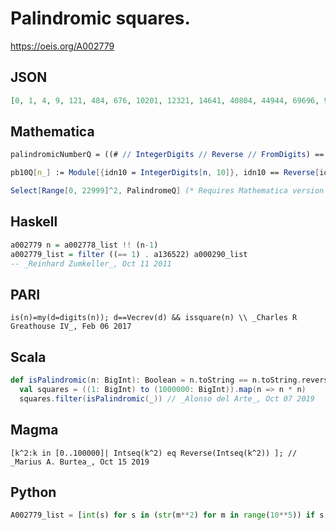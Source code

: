 # Palindromic squares\.
https://oeis.org/A002779
## JSON
```JSON
[0, 1, 4, 9, 121, 484, 676, 10201, 12321, 14641, 40804, 44944, 69696, 94249, 698896, 1002001, 1234321, 4008004, 5221225, 6948496, 100020001, 102030201, 104060401, 121242121, 123454321, 125686521, 400080004, 404090404, 522808225]
```
## Mathematica
```Mathematica
palindromicNumberQ = ((# // IntegerDigits // Reverse // FromDigits) == #) &; Select[Table[n^2, {n, 0, 9999}],  palindromicNumberQ] (* _Herman Beeksma_, Jul 14 2005 *)
```
```Mathematica
pb10Q[n_] := Module[{idn10 = IntegerDigits[n, 10]}, idn10 == Reverse[idn10]]; Select[Range[0, 19999]^2, pb10Q] (* _Vincenzo Librandi_, Jul 24 2014 *)
```
```Mathematica
Select[Range[0, 22999]^2, PalindromeQ] (* Requires Mathematica version 10 or later. - _Harvey P. Dale_, May 01 2017 *)
```
## Haskell
```Haskell
a002779 n = a002778_list !! (n-1)
a002779_list = filter ((== 1) . a136522) a000290_list
-- _Reinhard Zumkeller_, Oct 11 2011
```
## PARI
```PARI
is(n)=my(d=digits(n)); d==Vecrev(d) && issquare(n) \\ _Charles R Greathouse IV_, Feb 06 2017
```
## Scala
```Scala
def isPalindromic(n: BigInt): Boolean = n.toString == n.toString.reverse
  val squares = ((1: BigInt) to (1000000: BigInt)).map(n => n * n)
  squares.filter(isPalindromic(_)) // _Alonso del Arte_, Oct 07 2019
```
## Magma
```Magma
[k^2:k in [0..100000]| Intseq(k^2) eq Reverse(Intseq(k^2)) ]; // _Marius A. Burtea_, Oct 15 2019
```
## Python
```Python
A002779_list = [int(s) for s in (str(m**2) for m in range(10**5)) if s == s[::-1]] # _Chai Wah Wu_, Aug 26 2021
```
